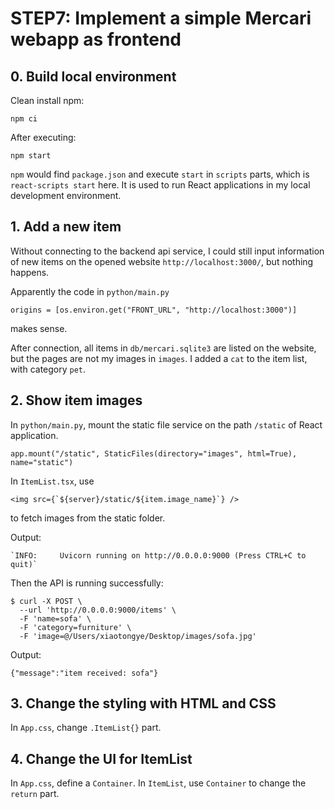# STEP7: Implement a simple Mercari webapp as frontend

## 0. Build local environment

Clean install npm:
```shell
npm ci
```

After executing:
```shell
npm start
```
`npm` would find `package.json` and execute `start` in `scripts` parts, which is `react-scripts start` here. It is used to run React applications in my local development environment.

## 1. Add a new item

Without connecting to the backend api service, I could still input information of new items on the opened website `http://localhost:3000/`, but nothing happens.

Apparently the code in `python/main.py`
```shell
origins = [os.environ.get("FRONT_URL", "http://localhost:3000")]
```
makes sense.

After connection, all items in `db/mercari.sqlite3` are listed on the website, but the pages are not my images in `images`.
I added a `cat` to the item list, with category `pet`.

## 2. Show item images

In `python/main.py`, mount the static file service on the path `/static` of React application.
```shell
app.mount("/static", StaticFiles(directory="images", html=True), name="static")
```

In `ItemList.tsx`, use
```shell
<img src={`${server}/static/${item.image_name}`} />
```
to fetch images from the static folder.

Output:
```shell
`INFO:     Uvicorn running on http://0.0.0.0:9000 (Press CTRL+C to quit)`
```
Then the API is running successfully:
```shell
$ curl -X POST \
  --url 'http://0.0.0.0:9000/items' \
  -F 'name=sofa' \
  -F 'category=furniture' \
  -F 'image=@/Users/xiaotongye/Desktop/images/sofa.jpg'
```
Output:
```shell
{"message":"item received: sofa"}
```

## 3. Change the styling with HTML and CSS

In `App.css`, change `.ItemList{}` part.

## 4. Change the UI for ItemList

In `App.css`, define a `Container`.
In `ItemList`, use `Container` to change the `return` part.